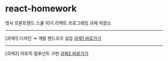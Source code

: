 # react-homework

멋사 프론트엔드 스쿨 10기 리액트 프로그래밍 과제 저장소

---

[과제1] 디자인 → 개발 핸드오프 실습 [과제1 바로가기]

[과제1 바로가기]: https://github.com/hammadam/likelion-10th/tree/lecture/02-design-handoff

---

[과제2] 아토믹 컴포넌트 구현 [과제2 바로가기]

[과제2 바로가기]: https://github.com/hammadam/react-homework/tree/main/02-atomic-components
